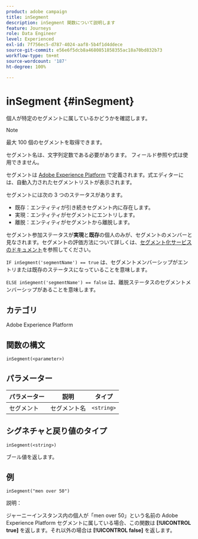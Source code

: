 ```yaml
---
product: adobe campaign
title: inSegment
description: inSegment 関数について説明します
feature: Journeys
role: Data Engineer
level: Experienced
exl-id: 7f756ec5-d787-4024-aaf8-5b4f1d4ddece
source-git-commit: e56e6f5dcb8a4680851858355ac18a70bd832b73
workflow-type: tm+mt
source-wordcount: '187'
ht-degree: 100%

---
```


# inSegment {#inSegment}

個人が特定のセグメントに属しているかどうかを確認します。

>[!NOTE]
>
>最大 100 個のセグメントを取得できます。

セグメント名は、文字列定数である必要があります。 フィールド参照や式は使用できません。

セグメントは [Adobe Experience Platform](https://platform.adobe.com/segment/overview) で定義されます。式エディターには、自動入力されたセグメントリストが表示されます。

セグメントには次の 3 つのステータスがあります。

* 既存：エンティティが引き続きセグメント内に存在します。
* 実現：エンティティがセグメントにエントリします。
* 離脱：エンティティがセグメントから離脱します。

セグメント参加ステータスが&#x200B;**実現**&#x200B;と&#x200B;**既存**&#x200B;の個人のみが、セグメントのメンバーと見なされます。セグメントの評価方法について詳しくは、[セグメント化サービスのドキュメント](https://experienceleague.adobe.com/docs/experience-platform/segmentation/tutorials/evaluate-a-segment.html?lang=ja#interpret-segment-results)を参照してください。

`IF inSegment('segmentName') == true` は、セグメントメンバーシップがエントリまたは既存のステータスになっていることを意味します。

`ELSE inSegment('segmentName') == false` は、離脱ステータスのセグメントメンバーシップがあることを意味します。

## カテゴリ

Adobe Experience Platform

## 関数の構文

`inSegment(<parameter>)`

## パラメーター

| パラメーター | 説明 | タイプ |
|--- |--- |--- |
| セグメント | セグメント名 | `<string>` |

## シグネチャと戻り値のタイプ

`inSegment(<string>)`

ブール値を返します。

## 例

`inSegment("men over 50")`

説明：

ジャーニーインスタンス内の個人が「men over 50」という名前の Adobe Experience Platform セグメントに属している場合、この関数は **[!UICONTROL true]** を返します。それ以外の場合は **[!UICONTROL false]** を返します。

